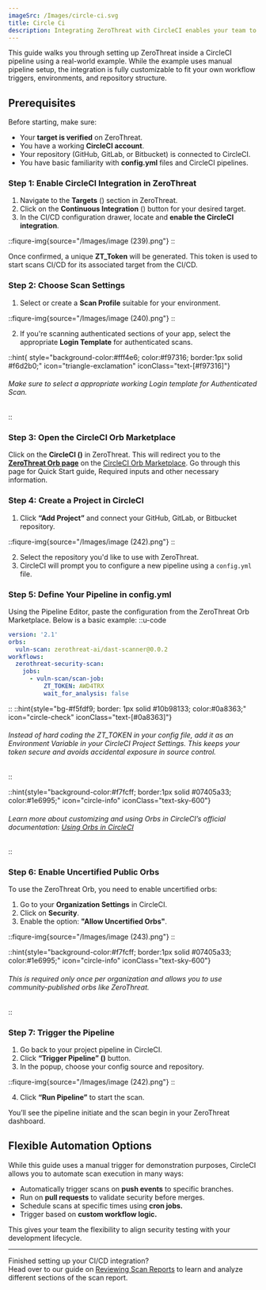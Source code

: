 ```yaml
---
imageSrc: /Images/circle-ci.svg
title: Circle Ci
description: Integrating ZeroThreat with CircleCI enables your team to run security scans as part of your CI/CD workflows. This helps identify vulnerabilities earlier in the development process, reducing risk and saving time in remediation. 
---
```


This guide walks you through setting up ZeroThreat inside a CircleCI pipeline using a real-world example. While the example uses manual pipeline setup, the integration is fully customizable to fit your own workflow triggers, environments, and repository structure.


## Prerequisites

Before starting, make sure:

* Your **target is verified** on ZeroThreat.
* You have a working **CircleCI account**.
* Your repository (GitHub, GitLab, or Bitbucket) is connected to CircleCI.
* You have basic familiarity with **config.yml** files and CircleCI pipelines.

### Step 1: Enable CircleCI Integration in ZeroThreat

1. Navigate to the **Targets** (<img src="/Images/image (44).png" alt="" data-size="line">) section in ZeroThreat.
2. Click on the **Continuous Integration** (<img src="/Images/image (218).png" alt="" data-size="line">) button for your desired target.
3. In the CI/CD configuration drawer, locate and **enable the CircleCI integration**.

::fiqure-img{source="/Images/image (239).png"}
::
<!-- <figure><img src="../../.gitbook/assets/image (215).png" alt="" width="563"><figcaption></figcaption></figure> -->

Once confirmed, a unique **ZT\_Token** will be generated. This token is used to start scans CI/CD for its associated target from the CI/CD.

### Step 2: Choose Scan Settings

1. Select or create a **Scan Profile** suitable for your environment.

::fiqure-img{source="/Images/image (240).png"}
::
<!-- <figure><img src="../../.gitbook/assets/image (216).png" alt="" width="563"><figcaption></figcaption></figure> -->

2. If you're scanning authenticated sections of your app, select the appropriate **Login Template** for authenticated scans.

::hint{ style="background-color:#fff4e6; color:#f97316; border:1px solid #f6d2b0;" icon="triangle-exclamation" iconClass="text-[#f97316]"}
###### Make sure to select a appropriate working Login template for Authenticated Scan.
::

### Step 3: Open the CircleCI Orb Marketplace

Click on the **CircleCI (**<img src="/Images/image (241).png" alt="" data-size="line">**)** in ZeroThreat. This will redirect you to the [**ZeroThreat Orb page**](https://circleci.com/developer/orbs/orb/zerothreat-ai/dast-scanner) on the [CircleCI Orb Marketplace](https://circleci.com/developer/orbs). Go through this page for Quick Start guide, Required inputs and other necessary information.

### Step 4: Create a Project in CircleCI

1. Click **“Add Project”** and connect your GitHub, GitLab, or Bitbucket repository.

::fiqure-img{source="/Images/image (242).png"}
::
<!-- <figure><img src="../../.gitbook/assets/image (218).png" alt="" width="563"><figcaption></figcaption></figure> -->

2. Select the repository you'd like to use with ZeroThreat.
3. CircleCI will prompt you to configure a new pipeline using a `config.yml` file.

### Step 5: Define Your Pipeline in config.yml

Using the Pipeline Editor, paste the configuration from the ZeroThreat Orb Marketplace. Below is a basic example:
::u-code
```yaml
version: '2.1'
orbs:
  vuln-scan: zerothreat-ai/dast-scanner@0.0.2
workflows:
  zerothreat-security-scan:
    jobs:
      - vuln-scan/scan-job:
          ZT_TOKEN: AWD4TRX
          wait_for_analysis: false
```
::
::hint{style="bg-#f5fdf9; border: 1px solid #10b98133; color:#0a8363;" icon="circle-check" iconClass="text-[#0a8363]"}
###### Instead of hard coding the ZT\_TOKEN in your config file, add it as an Environment Variable in your CircleCI Project Settings. This keeps your token secure and avoids accidental exposure in source control.
::

::hint{style="background-color:#f7fcff; border:1px solid #07405a33; color:#1e6995;" icon="circle-info" iconClass="text-sky-600"}

###### Learn more about customizing and using Orbs in CircleCI’s official documentation: [Using Orbs in CircleCI](https://circleci.com/docs/2.0/using-orbs/)
::

### Step 6: Enable Uncertified Public Orbs

To use the ZeroThreat Orb, you need to enable uncertified orbs:

1. Go to your **Organization Settings** in CircleCI.
2. Click on **Security**.
3. Enable the option: **"Allow Uncertified Orbs"**.

::fiqure-img{source="/Images/image (243).png"}
::
<!-- <figure><img src="../../.gitbook/assets/image (219).png" alt="" width="563"><figcaption></figcaption></figure> -->

::hint{style="background-color:#f7fcff; border:1px solid #07405a33; color:#1e6995;" icon="circle-info" iconClass="text-sky-600"}

###### This is required only once per organization and allows you to use community-published orbs like ZeroThreat.
::

### Step 7: Trigger the Pipeline

1. Go back to your project pipeline in CircleCI.
2. Click **“Trigger Pipeline” (**<img src="/Images/image (244).png" alt="" data-size="line">**)** button.
3. In the popup, choose your config source and repository.

::fiqure-img{source="/Images/image (242).png"}
::
<!-- <figure><img src="../../.gitbook/assets/image (223).png" alt="" width="494"><figcaption></figcaption></figure> -->

4. Click **“Run Pipeline”** to start the scan.

You’ll see the pipeline initiate and the scan begin in your ZeroThreat dashboard.

## Flexible Automation Options

While this guide uses a manual trigger for demonstration purposes, CircleCI allows you to automate scan execution in many ways:

* Automatically trigger scans on **push events** to specific branches.
* Run on **pull requests** to validate security before merges.
* Schedule scans at specific times using **cron jobs.**
* Trigger based on **custom workflow logic.**

This gives your team the flexibility to align security testing with your development lifecycle.

***

Finished setting up your CI/CD integration?\
Head over to our guide on [Reviewing Scan Reports](../../manage-scans/scan-report/) to learn and analyze different sections of the scan report.